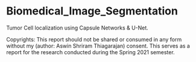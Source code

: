 # Biomedical_Image_Segmentation
Tumor Cell localization using Capsule Networks &amp; U-Net.


Copyrights: This report should not be shared or consumed in any form without my (author: Aswin Shriram Thiagarajan) consent. This serves as a report for the research conducted during the Spring 2021 semester.
